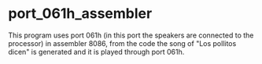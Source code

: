 # port_061h_assembler
This program uses port 061h (in this port the speakers are connected to the processor) in assembler 8086, from the code the song of "Los pollitos dicen" is generated and it is played through port 061h.
